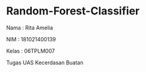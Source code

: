 # Random-Forest-Classifier
<p>Nama : Rita Amelia</p>
<p>NIM : 181021400139</p>
<p>Kelas : 06TPLM007</p>
<p>Tugas UAS Kecerdasan Buatan</p>
